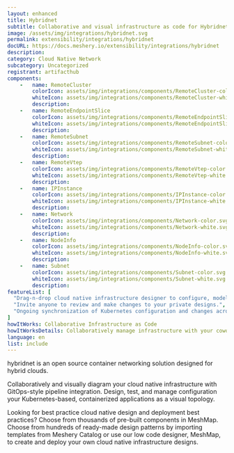 ```yaml
---
layout: enhanced
title: Hybridnet
subtitle: Collaborative and visual infrastructure as code for Hybridnet
image: /assets/img/integrations/hybridnet.svg
permalink: extensibility/integrations/hybridnet
docURL: https://docs.meshery.io/extensibility/integrations/hybridnet
description: 
category: Cloud Native Network
subcategory: Uncategorized
registrant: artifacthub
components: 
	-	name: RemoteCluster
		colorIcon: assets/img/integrations/components/RemoteCluster-color.svg
		whiteIcon: assets/img/integrations/components/RemoteCluster-white.svg
		description: 
	-	name: RemoteEndpointSlice
		colorIcon: assets/img/integrations/components/RemoteEndpointSlice-color.svg
		whiteIcon: assets/img/integrations/components/RemoteEndpointSlice-white.svg
		description: 
	-	name: RemoteSubnet
		colorIcon: assets/img/integrations/components/RemoteSubnet-color.svg
		whiteIcon: assets/img/integrations/components/RemoteSubnet-white.svg
		description: 
	-	name: RemoteVtep
		colorIcon: assets/img/integrations/components/RemoteVtep-color.svg
		whiteIcon: assets/img/integrations/components/RemoteVtep-white.svg
		description: 
	-	name: IPInstance
		colorIcon: assets/img/integrations/components/IPInstance-color.svg
		whiteIcon: assets/img/integrations/components/IPInstance-white.svg
		description: 
	-	name: Network
		colorIcon: assets/img/integrations/components/Network-color.svg
		whiteIcon: assets/img/integrations/components/Network-white.svg
		description: 
	-	name: NodeInfo
		colorIcon: assets/img/integrations/components/NodeInfo-color.svg
		whiteIcon: assets/img/integrations/components/NodeInfo-white.svg
		description: 
	-	name: Subnet
		colorIcon: assets/img/integrations/components/Subnet-color.svg
		whiteIcon: assets/img/integrations/components/Subnet-white.svg
		description: 
featureList: [
  "Drag-n-drop cloud native infrastructure designer to configure, model, and deploy your workloads.",
  "Invite anyone to review and make changes to your private designs.",
  "Ongoing synchronization of Kubernetes configuration and changes across any number of clusters."
]
howItWorks: Collaborative Infrastructure as Code
howItWorksDetails: Collaboratively manage infrastructure with your coworkers synchronously sharing the same designs.
language: en
list: include
---
```

<p>
hybridnet is an open source container networking solution designed for hybrid clouds.


</p>
<p>
    Collaboratively and visually diagram your cloud native infrastructure with GitOps-style pipeline integration. Design, test, and manage configuration your Kubernetes-based, containerized applications as a visual topology.
</p>
<p>
    Looking for best practice cloud native design and deployment best practices? Choose from thousands of pre-built components in MeshMap. Choose from hundreds of ready-made design patterns by importing templates from Meshery Catalog or use our low code designer, MeshMap, to create and deploy your own cloud native infrastructure designs.
</p>
